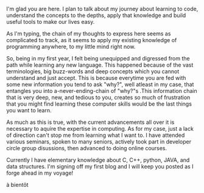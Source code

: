 I'm glad you are here. I plan to talk about my journey about learning to code, understand the concepts to the depths, apply that knowledge and build useful tools to make our lives easy.

As I'm typing, the chain of my thoughts to express here seems as complicated to track, as it seems to apply my existing knowledge of programming anywhere, to my little mind right now.

So, being in my first year, I felt being unequipped and digressed from the path while learning any new language. This happened because of the vast terminologies, big buzz-words and deep concepts which you cannot understand and just accept. This is because everytime you are fed with some new information you tend to ask "why?", well atleast in my case, that entangles you into a-never-ending-chain of "why?"s .This information chain that is very deep, new, and tedious to you, creates so much of frustration that you might find learning these computer skills would be the last things you want to learn.

As much as this is true, with the current advancements all over it is necessary to aquire the expertise in computing. As for my case, just a lack of direction can't stop me from learning what I want to. I have attended various seminars, spoken to many seniors, actively took part in developer circle group disussions, then advanced to doing online courses.

Currently I have elementary knowledge about C, C++, python, JAVA, and data structures. I'm signing off my first blog and I will keep you posted as I forge ahead in my voyage!

à bientôt

